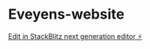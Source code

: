 # Eveyens-website

[Edit in StackBlitz next generation editor ⚡️](https://stackblitz.com/~/github.com/Eveyens/Eveyens-website)